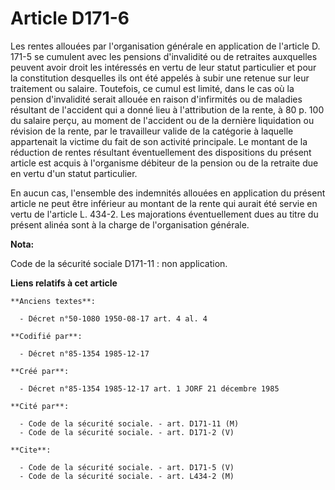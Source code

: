 # Article D171-6

Les rentes allouées par l'organisation générale en application de l'article D. 171-5 se cumulent avec les pensions
d'invalidité ou de retraites auxquelles peuvent avoir droit les intéressés en vertu de leur statut particulier et pour la
constitution desquelles ils ont été appelés à subir une retenue sur leur traitement ou salaire. Toutefois, ce cumul est
limité, dans le cas où la pension d'invalidité serait allouée en raison d'infirmités ou de maladies résultant de l'accident
qui a donné lieu à l'attribution de la rente, à 80 p. 100 du salaire perçu, au moment de l'accident ou de la dernière
liquidation ou révision de la rente, par le travailleur valide de la catégorie à laquelle appartenait la victime du fait de
son activité principale. Le montant de la réduction de rentes résultant éventuellement des dispositions du présent article
est acquis à l'organisme débiteur de la pension ou de la retraite due en vertu d'un statut particulier. 

En aucun cas, l'ensemble des indemnités allouées en application du présent article ne peut être inférieur au montant de la
rente qui aurait été servie en vertu de l'article L. 434-2. Les majorations éventuellement dues au titre du présent alinéa
sont à la charge de l'organisation générale.

**Nota:**

Code de la sécurité sociale D171-11 : non application.

**Liens relatifs à cet article**

	**Anciens textes**:

	  - Décret n°50-1080 1950-08-17 art. 4 al. 4

	**Codifié par**:

	  - Décret n°85-1354 1985-12-17

	**Créé par**:

	  - Décret n°85-1354 1985-12-17 art. 1 JORF 21 décembre 1985

	**Cité par**:

	  - Code de la sécurité sociale. - art. D171-11 (M)
	  - Code de la sécurité sociale. - art. D171-2 (V)

	**Cite**:

	  - Code de la sécurité sociale. - art. D171-5 (V)
	  - Code de la sécurité sociale. - art. L434-2 (M)
